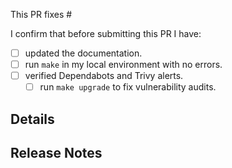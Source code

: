 This PR fixes #

I confirm that before submitting this PR I have:

- [ ] updated the documentation.
- [ ] run `make` in my local environment with no errors.
- [ ] verified Dependabots and Trivy alerts.
  - [ ] run `make upgrade` to fix vulnerability audits.

## Details

## Release Notes
